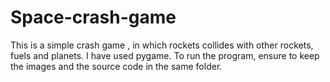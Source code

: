 # Space-crash-game
This is a simple crash game , in which rockets collides with other rockets, fuels and planets. I have used pygame. To run the program, ensure to keep the images and the source code in the same folder.
